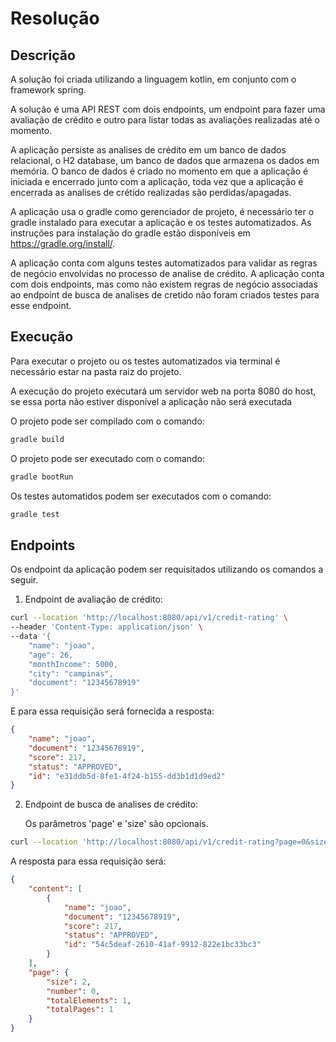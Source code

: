 # Resolução

## Descrição

A solução foi criada utilizando a linguagem kotlin, em conjunto com o framework spring.

A solução é uma API REST com dois endpoints, um endpoint para fazer uma avaliação de crédito
e outro para listar todas as avaliações realizadas até o momento.

A aplicação persiste as analises de crédito em um banco de dados relacional, o H2 database,
um banco de dados que armazena os dados em memória.
O banco de dados é criado no momento em que a aplicação é iniciada e encerrado junto com a aplicação,
toda vez que a aplicação é encerrada as analises de crétido realizadas são perdidas/apagadas.

A aplicação usa o gradle como gerenciador de projeto, é necessário ter o gradle instalado
para executar a aplicação e os testes automatizados.
As instruções para instalação do gradle estão disponíveis em https://gradle.org/install/.

A aplicação conta com alguns testes automatizados para validar  as regras de negócio
envolvidas no processo de analise de crédito.
A aplicação conta com dois endpoints, mas como não existem regras de negócio associadas
ao endpoint de busca de analises de cretido não foram criados testes para esse endpoint.

## Execução

Para executar o projeto ou os testes automatizados via terminal é necessário estar na pasta
raiz do projeto.

A execução do projeto executará um servidor web na porta 8080 do host,
se essa porta não estiver disponível a aplicação não será executada

O projeto pode ser compilado com o comando:
```bash
gradle build
```

O projeto pode ser executado com o comando:
```bash
gradle bootRun
```

Os testes automatidos podem ser executados com o comando:
```bash
gradle test
```

## Endpoints

Os endpoint da aplicação podem ser requisitados utilizando os comandos a seguir.

1. Endpoint de avaliação de crédito:
```bash
curl --location 'http://localhost:8080/api/v1/credit-rating' \
--header 'Content-Type: application/json' \
--data '{
    "name": "joao",
    "age": 26,
    "monthIncome": 5000,
    "city": "campinas",
    "document": "12345678919"
}'
```
E para essa requisição será fornecida a resposta:
```json
{
    "name": "joao",
    "document": "12345678919",
    "score": 217,
    "status": "APPROVED",
    "id": "e31ddb5d-8fe1-4f24-b155-dd3b1d1d9ed2"
}
```
2. Endpoint de busca de analises de crédito:

   Os parâmetros 'page' e 'size' são opcionais.
```bash
curl --location 'http://localhost:8080/api/v1/credit-rating?page=0&size=2'
```
A resposta para essa requisição será:
```json
{
    "content": [
        {
            "name": "joao",
            "document": "12345678919",
            "score": 217,
            "status": "APPROVED",
            "id": "54c5deaf-2610-41af-9912-822e1bc33bc3"
        }
    ],
    "page": {
        "size": 2,
        "number": 0,
        "totalElements": 1,
        "totalPages": 1
    }
}
```

